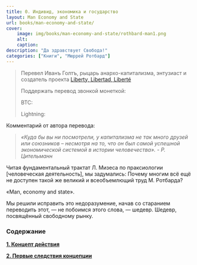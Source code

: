 ```yaml
---
title: 0. Индивид, экономика и государство
layout: Man Economy and State
url: books/man-economy-and-state/
cover:
    image: img/books/man-economy-and-state/rothbard-man1.png
    alt: 
    caption: 
description: "Да здравствует Свобода!"
categories: ["Книги", "Мюррей Ротбард"]
---
```


> Перевел Иванъ Голтъ, рыцарь анархо-капитализма, энтузиаст и создатель проекта [Liberty, Libertad, Liberté](https://t.me/rand_philosophy)
>
> Поддержать перевод звонкой монеткой:
>
> BTC:
>
> Lightning: 

Комментарий от автора перевода:

> *«Куда бы вы ни посмотрели, у капитализма не так много друзей или союзников – несмотря на то, что он был самой успешной экономической системой в истории человечества». - Р. Цительманн*

Читая фундаментальный трактат Л. Мизеса по праксиологии [человеческая деятельность], мы задумались:
Почему многим всё ещё не доступен такой же великий и всеобъемлющий труд М. Ротбарда?

«Man, economy and state».

Mы решили исправить это недоразумение, начав со старанием переводить этот, — не побоимся этого слова, — шедевр. Шедевр, посвящённый свободному рынку.

### <h3>Содержание</h3>

**[1. Концепт действия](/books/rothbard/1-концепт-действия/)**

**[2. Первые следствия концепции](/books/rothbard/2-первые-следствия-концепции/)**


